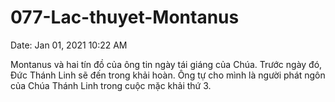 # 077-Lac-thuyet-Montanus

Date: Jan 01, 2021 10:22 AM

Montanus và hai tín đồ của ông tin ngày tái giáng của Chúa. Trước ngày đó, Đức Thánh Linh sẽ đến trong khải hoàn. Ông tự cho mình là người phát ngôn của Chúa Thánh Linh trong cuộc mặc khải thứ 3.